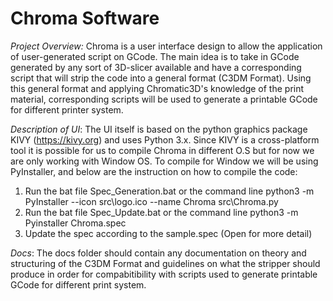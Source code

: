 # Chroma Software 

*Project Overview:*
Chroma is a user interface design to allow the application of user-generated script on GCode. The main idea is to take in GCode 
generated by any sort of 3D-slicer available and have a corresponding script that will strip the code into a general format (C3DM Format). Using this general format and
applying Chromatic3D's knowledge of the print material, corresponding scripts will be used to generate a printable GCode for different printer system.

*Description of UI*: The UI itself is based on the python graphics package KIVY (https://kivy.org) and uses Python 3.x. Since KIVY is a cross-platform tool it is 
possible for us to compile Chroma in different O.S but for now we are only working with Window OS. To compile for Window we will be using PyInstaller, and 
below are the instruction on how to compile the code:

1.	Run the bat file Spec_Generation.bat or the command line python3 -m PyInstaller --icon src\logo.ico --name Chroma src\Chroma.py
2.  Run the bat file Spec_Update.bat or the command line python3 -m Pyinstaller Chroma.spec
3.  Update the spec according to the sample.spec (Open for more detail)

*Docs*: The docs folder should contain any documentation on theory and structuring of the C3DM Format and guidelines on what the stripper should produce in order for compabitibility with scripts used to generate printable GCode for different print system.
